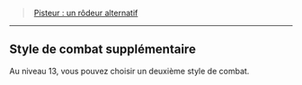 ﻿> [Pisteur : un rôdeur alternatif](hd_ranger_pisteur.md)

---

## Style de combat supplémentaire

Au niveau 13, vous pouvez choisir un deuxième style de combat.

